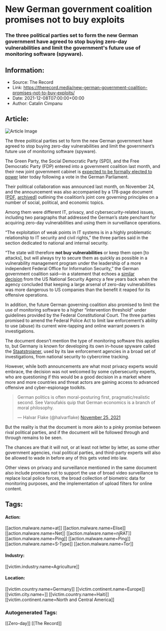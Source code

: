 # New German government coalition promises not to buy exploits
### The three political parties set to form the new German government have agreed to stop buying zero-day vulnerabilities and limit the government's future use of monitoring software (spyware).

## Information:
+ Source: The Record
+ Link: https://therecord.media/new-german-government-coalition-promises-not-to-buy-exploits/
+ Date: 2021-12-08T07:00:00+00:00
+ Author: Catalin Cimpanu


## Article:
![Article Image](https://therecord.media/wp-content/uploads/2021/12/Germany.jpg)

The three political parties set to form the new German government have agreed to stop buying zero-day vulnerabilities and limit the government’s future use of monitoring software (spyware).


The Green Party, the Social Democratic Party (SPD), and the Free Democratic Party (FDP) entered into a government coalition last month, and their new joint government cabinet is [expected to be formally elected to power](https://www.tagesschau.de/inland/innenpolitik/kanzlerwahl-scholz-termin-101.html) later today following a vote in the German Parliament.


Their political collaboration was announced last month, on November 24, and the announcement was also accompanied by a 178-page document [[PDF](https://cms.gruene.de/uploads/documents/2772416377591633692675756355235581970.pdf), [archived](https://www.documentcloud.org/documents/21142303-german-coallition-joint-document)] outlining the coalition’s joint core governing principles on a number of social, political, and economic topics.


Among them were different IT, privacy, and cybersecurity-related issues, including two paragraphs that addressed the German’s state penchant for acquiring zero-day vulnerabilities and using them in surveillance operations.


“The exploitation of weak points in IT systems is in a highly problematic relationship to IT security and civil rights,” the three parties said in the section dedicated to national and internal security.


“The state will therefore **not buy vulnerabilities** or keep them open [to attacks], but will always try to secure them as quickly as possible in a vulnerability management program under the leadership of a more independent Federal Office for Information Security,” the German government coalition said—in a statement that echoes a [similar decision](https://www.eff.org/document/vulnerabilities-equities-process-redactions) from the US National Security Agency a few years back when the agency concluded that keeping a large arsenal of zero-day vulnerabilities was more dangerous to US companies than the benefit it reaped for its offensive operations.


In addition, the future German governing coalition also promised to limit the use of monitoring software to a higher “intervention threshold” under guidelines provided by the Federal Constitutional Court. The three parties promised to amend the Federal Police Act to limit law enforcement’s ability to use (abuse) its current wire-tapping and online warrant powers in investigations.


The document doesn’t mention the type of monitoring software this applies to, but Germany is known for developing its own in-house spyware called the [Staatstrojaner](https://en.wikipedia.org/wiki/Chaos_Computer_Club#Staatstrojaner_affair), used by its law enforcement agencies in a broad set of investigations, from national security to cybercrime tracking.


However, while both announcements are what most privacy experts would embrace, the decision was not welcomed by some cybersecurity experts, who are questioning if this would be a good decision in a market where more and more countries and threat actors are gaining access to advanced offensive and cyber-espionage toolkits.




> German politics is often moral-posturing first, pragmatic/realistic second. See Varoufakis quip that German economics is a branch of moral philosophy.
> 
> — Halvar Flake (@halvarflake) [November 25, 2021](https://twitter.com/halvarflake/status/1463863423595331584?ref_src=twsrc%5Etfw)



But the reality is that the document is more akin to a pinky promise between rival political parties, and if the document will be followed through and through remains to be seen.


The chances are that it will not, or at least not letter by letter, as some other government agencies, rival political parties, and third-party experts will also be allowed to wade in before any of this gets voted into law.


Other views on privacy and surveillance mentioned in the same document also include promises not to support the use of broad video surveillance to replace local police forces, the broad collection of biometric data for monitoring purposes, and the implementation of upload filters for online content.





## Tags:

#### Action:
[[action.malware.name=at]] [[action.malware.name=Elise]] [[action.malware.name=Net]] [[action.malware.name=njRAT]] [[action.malware.name=Ping]] [[action.malware.name=Ping]] [[action.malware.name=S-Type]] [[action.malware.name=Tor]]

#### Industry:
[[victim.industry.name=Agriculture]]

#### Location:
[[victim.country.name=Germany]] [[victim.continent.name=Europe]] [[victim.city.name=]] [[victim.country.name=Haiti]] [[victim.continent.name=North and Central America]]

### Autogenerated Tags:
[[Zero-day]] [[The Record]]

